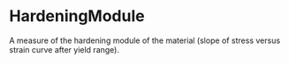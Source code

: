 HardeningModule
===============

A measure of the hardening module of the material (slope of stress versus strain curve after yield range).
